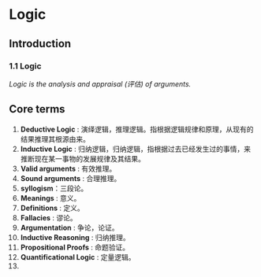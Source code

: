 # Logic

## Introduction

### 1.1 Logic

 *Logic is the analysis and appraisal (评估) of arguments.*  

## Core  terms

1. **Deductive Logic** :  演绎逻辑，推理逻辑。指根据逻辑规律和原理，从现有的结果推理其根源由来。
2. **Inductive Logic** :  归纳逻辑，归纳逻辑，指根据过去已经发生过的事情，来推断现在某一事物的发展规律及其结果。
3.  **Valid arguments** : 有效推理。
4. **Sound arguments** :  合理推理。
5.  **syllogism**：三段论。
6. **Meanings** :  意义。
7. **Definitions** : 定义。
8. **Fallacies** :  谬论。
9. **Argumentation** : 争论，论证。
10. **Inductive Reasoning** : 归纳推理。
11.  **Propositional Proofs** : 命题验证。
12.  **Quantificational Logic** : 定量逻辑。
13. 

## 

